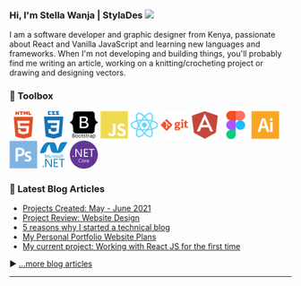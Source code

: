 ### Hi, I'm Stella Wanja | StylaDes <img src="https://raw.githubusercontent.com/MartinHeinz/MartinHeinz/master/wave.gif" width="30px">

I am a software developer and graphic designer from Kenya, passionate about React and Vanilla JavaScript and learning new languages and frameworks. When I'm not developing and building things, you'll probably find me writing an article, working on a knitting/crocheting project or drawing and designing vectors. 

### 🧰 Toolbox

<img src="https://github.com/devicons/devicon/blob/master/icons/html5/html5-plain-wordmark.svg" width="50" height="50"/> <img src="https://github.com/devicons/devicon/blob/master/icons/css3/css3-plain-wordmark.svg" width="50" height="50"/> <img src="https://github.com/devicons/devicon/blob/master/icons/bootstrap/bootstrap-plain-wordmark.svg" width="50" height="50"/> <img src="https://github.com/devicons/devicon/blob/master/icons/javascript/javascript-plain.svg" width="50" height="50"/> <img src="https://github.com/devicons/devicon/blob/master/icons/react/react-original.svg" width="50" height="50"/> <img src="https://github.com/devicons/devicon/blob/master/icons/git/git-plain-wordmark.svg" width="50" height="50"/> <img src="https://github.com/devicons/devicon/blob/master/icons/angularjs/angularjs-plain.svg" width="50" height="50"/> <img src="https://github.com/devicons/devicon/blob/master/icons/figma/figma-original.svg" width="50" height="50"/> <img src="https://github.com/devicons/devicon/blob/master/icons/illustrator/illustrator-plain.svg" width="50" height="50"/> <img src="https://github.com/devicons/devicon/blob/master/icons/photoshop/photoshop-plain.svg" width="50" height="50"/> <img src="https://github.com/devicons/devicon/blob/master/icons/dot-net/dot-net-plain-wordmark.svg" width="50" height="50"/>  <img src="https://github.com/devicons/devicon/blob/master/icons/dotnetcore/dotnetcore-original.svg" width="50" height="50"/> 

### 📘 Latest Blog Articles

<!-- BLOG-POST-LIST:START -->
- [Projects Created: May - June 2021](https://stylades.hashnode.dev/projects-created-may-june-2021)
- [Project Review: Website Design](https://stylades.hashnode.dev/project-review-website-design)
- [5 reasons why I started a technical blog](https://stylades.hashnode.dev/5-reasons-why-i-started-a-technical-blog)
- [My Personal Portfolio Website Plans](https://stylades.hashnode.dev/my-personal-portfolio-website-plans)
- [My current project: Working with React JS for the first time](https://stylades.hashnode.dev/my-current-project-working-with-react-js-for-the-first-time)
<!-- BLOG-POST-LIST:END -->

▶ [...more blog articles](https://stylades.hashnode.dev)

---
